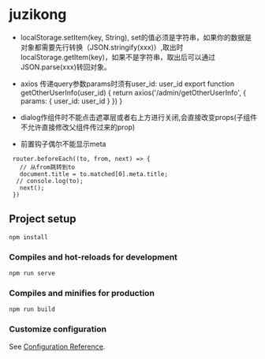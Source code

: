 # juzikong

+ localStorage.setItem(key, String), set的值必须是字符串，如果你的数据是对象都需要先行转换（JSON.stringify(xxx)）,取出时localStorage.getItem(key)，如果不是字符串，取出后可以通过JSON.parse(xxx)转回对象。

+ axios 传递query参数params时须有user_id: user_id
 export function getOtherUserInfo(user_id) {
  return axios('/admin/getOtherUserInfo', {
    params: {
      user_id: user_id
    }
  })
}

+ dialog作组件时不能点击遮罩层或者右上方进行关闭,会直接改变props(子组件不允许直接修改父组件传过来的prop)

+  前置钩子偶尔不能显示meta
``` // 前置钩子（hook回调）（在跳转之前就改）
 router.beforeEach((to, from, next) => {
   // 从from跳转到to   
   document.title = to.matched[0].meta.title;
  // console.log(to);
   next();
 }) 
```

## Project setup
```
npm install
```

### Compiles and hot-reloads for development
```
npm run serve
```

### Compiles and minifies for production
```
npm run build
```

### Customize configuration
See [Configuration Reference](https://cli.vuejs.org/config/).
